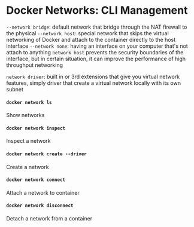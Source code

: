 # Docker Networks: CLI Management

`--network bridge`: default network that bridge through the NAT firewall to the physical
`--network host`: special network that skips the virtual networking of Docker and attach to the container directly to the host interface
`--network none`: having an interface on your computer that's not attach to anything 
`network host` prevents the security boundaries of the interface, but in certain situation, it can improve the performance of high throughput networking  

`network driver`: built in or 3rd extensions that give you virtual network features, simply driver that create a virtual network locally with its own subnet

#### `docker network ls`
Show networks
#### `docker network inspect`
Inspect a network
#### `docker network create --driver`
Create a network
#### `docker network connect`
Attach a network to container
#### `docker network disconnect`
Detach a network from a container
